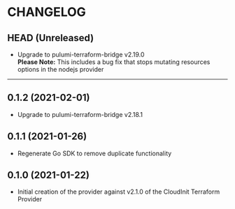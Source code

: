 CHANGELOG
=========

## HEAD (Unreleased)
* Upgrade to pulumi-terraform-bridge v2.19.0  
  **Please Note:** This includes a bug fix that stops mutating resources options in the nodejs provider

---

## 0.1.2 (2021-02-01)
* Upgrade to pulumi-terraform-bridge v2.18.1

## 0.1.1 (2021-01-26)
* Regenerate Go SDK to remove duplicate functionality

## 0.1.0 (2021-01-22)
* Initial creation of the provider against v2.1.0 of the CloudInit Terraform Provider
